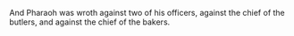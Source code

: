 And Pharaoh was wroth against two of his officers, against the chief of the butlers, and against the chief of the bakers.
